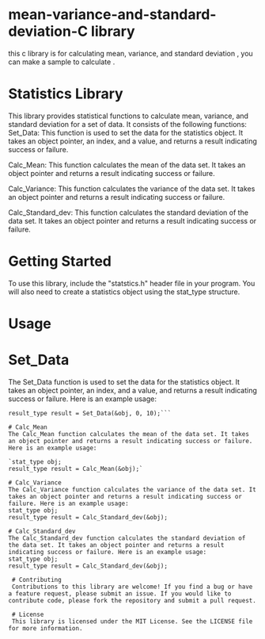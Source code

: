 # mean-variance-and-standard-deviation-C library 
this c library is for calculating mean, variance, and standard deviation , you can make a sample to calculate .

# Statistics Library
This library provides statistical functions to calculate mean, variance, and standard deviation for a set of data. It consists of the following functions:
Set_Data: This function is used to set the data for the statistics object. It takes an object pointer, an index, and a value, and returns a result indicating success or failure.

Calc_Mean: This function calculates the mean of the data set. It takes an object pointer and returns a result indicating success or failure.

Calc_Variance: This function calculates the variance of the data set. It takes an object pointer and returns a result indicating success or failure.

Calc_Standard_dev: This function calculates the standard deviation of the data set. It takes an object pointer and returns a result indicating success or failure.

# Getting Started
To use this library, include the "statstics.h" header file in your program. You will also need to create a statistics object using the stat_type structure.

# Usage
# Set_Data
The Set_Data function is used to set the data for the statistics object. It takes an object pointer, an index, and a value, and returns a result indicating success or failure. Here is an example usage:
```stat_type obj;
result_type result = Set_Data(&obj, 0, 10);```

# Calc_Mean
The Calc_Mean function calculates the mean of the data set. It takes an object pointer and returns a result indicating success or failure. Here is an example usage:

`stat_type obj;
result_type result = Calc_Mean(&obj);`

# Calc_Variance
The Calc_Variance function calculates the variance of the data set. It takes an object pointer and returns a result indicating success or failure. Here is an example usage:
stat_type obj;
result_type result = Calc_Standard_dev(&obj);

# Calc_Standard_dev
The Calc_Standard_dev function calculates the standard deviation of the data set. It takes an object pointer and returns a result indicating success or failure. Here is an example usage:
stat_type obj;
result_type result = Calc_Standard_dev(&obj);

 # Contributing
 Contributions to this library are welcome! If you find a bug or have a feature request, please submit an issue. If you would like to contribute code, please fork the repository and submit a pull request.
 
 # License
 This library is licensed under the MIT License. See the LICENSE file for more information.


